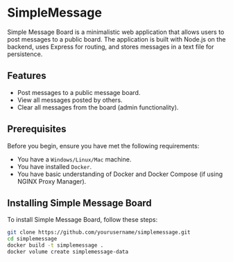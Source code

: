 # SimpleMessage 

Simple Message Board is a minimalistic web application that allows users to post messages to a public board. The application is built with Node.js on the backend, uses Express for routing, and stores messages in a text file for persistence.

## Features

- Post messages to a public message board.
- View all messages posted by others.
- Clear all messages from the board (admin functionality).

## Prerequisites

Before you begin, ensure you have met the following requirements:

- You have a `Windows/Linux/Mac` machine.
- You have installed `Docker`.
- You have basic understanding of Docker and Docker Compose (if using NGINX Proxy Manager).

## Installing Simple Message Board

To install Simple Message Board, follow these steps:

```bash
git clone https://github.com/yourusername/simplemessage.git
cd simplemessage
docker build -t simplemessage .
docker volume create simplemessage-data
